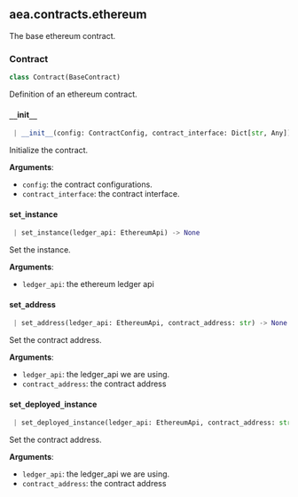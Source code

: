 <a name=".aea.contracts.ethereum"></a>
## aea.contracts.ethereum

The base ethereum contract.

<a name=".aea.contracts.ethereum.Contract"></a>
### Contract

```python
class Contract(BaseContract)
```

Definition of an ethereum contract.

<a name=".aea.contracts.ethereum.Contract.__init__"></a>
#### `__`init`__`

```python
 | __init__(config: ContractConfig, contract_interface: Dict[str, Any])
```

Initialize the contract.

**Arguments**:

- `config`: the contract configurations.
- `contract_interface`: the contract interface.

<a name=".aea.contracts.ethereum.Contract.set_instance"></a>
#### set`_`instance

```python
 | set_instance(ledger_api: EthereumApi) -> None
```

Set the instance.

**Arguments**:

- `ledger_api`: the ethereum ledger api

<a name=".aea.contracts.ethereum.Contract.set_address"></a>
#### set`_`address

```python
 | set_address(ledger_api: EthereumApi, contract_address: str) -> None
```

Set the contract address.

**Arguments**:

- `ledger_api`: the ledger_api we are using.
- `contract_address`: the contract address

<a name=".aea.contracts.ethereum.Contract.set_deployed_instance"></a>
#### set`_`deployed`_`instance

```python
 | set_deployed_instance(ledger_api: EthereumApi, contract_address: str) -> None
```

Set the contract address.

**Arguments**:

- `ledger_api`: the ledger_api we are using.
- `contract_address`: the contract address

